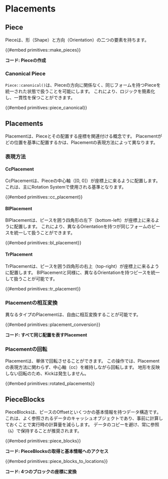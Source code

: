 # Placements

## Piece

Pieceは、形（Shape）と方向（Orientation）の二つの要素を持ちます。

{{#embed primitives::make_pieces}}

**<span class="caption">コード: Pieceの作成</span>**

### Canonical Piece

`Piece::canonical()`は、Pieceの方向に関係なく、同じフォームを持つPieceを統一された状態で扱うことを可能にします。
これにより、ロジックを簡素化し、一貫性を保つことができます。

{{#embed primitives::piece_canonical}}

## Placements

Placementは、Pieceとその配置する座標を関連付ける概念です。
Placementがどの位置を基準に配置するかは、Placementの表現方法によって異なります。

### 表現方法

#### CcPlacement

CcPlacementは、Pieceの中心軸（[0, 0]）が座標上に来るように配置します。
これは、主にRotation Systemで使用される基準となります。

{{#embed primitives::cc_placement}}

#### BlPlacement

BlPlacementは、ピースを囲う四角形の左下（bottom-left）が座標上に来るように配置します。
これにより、異なるOrientationを持つが同じフォームのピースを統一して扱うことができます。

{{#embed primitives::bl_placement}}

#### TrPlacement

TrPlacementは、ピースを囲う四角形の右上（top-right）が座標上に来るように配置します。
BlPlacementと同様に、異なるOrientationを持つピースを統一して扱うことが可能です。

{{#embed primitives::tr_placement}}

### Placementの相互変換

異なるタイプのPlacementは、自由に相互変換することが可能です。

{{#embed primitives::placement_conversion}}

**<span class="caption">コード: すべて同じ配置を表すPlacement</span>**

### Placementの回転

Placementは、単体で回転させることができます。
この操作では、Placementの表現方法に関わらず、中心軸（cc）を維持しながら回転します。
地形を反映しない回転のため、Kickは発生しません。

{{#embed primitives::rotated_placements}}

## PieceBlocks

PieceBlocksは、ピースのOffsetといくつかの基本情報を持つデータ構造です。
これは、よく参照されるデータのキャッシュオブジェクトであり、事前に計算しておくことで実行時の計算量を減らします。
データのコピーを避け、常に参照（`&`）で保持することが推奨されます。

{{#embed primitives::piece_blocks}}

**<span class="caption">コード: PieceBlocksの取得と基本情報へのアクセス</span>**

{{#embed primitives::piece_blocks_to_locations}}

**<span class="caption">コード: 4つのブロックの座標に変換</span>**
